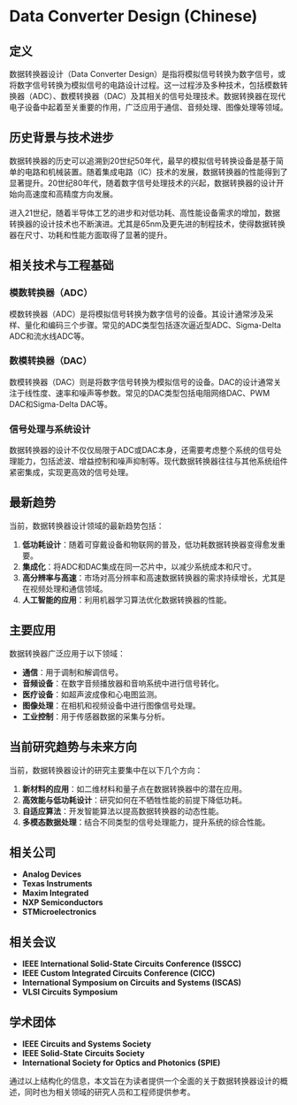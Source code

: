 # Data Converter Design (Chinese)

## 定义

数据转换器设计（Data Converter Design）是指将模拟信号转换为数字信号，或将数字信号转换为模拟信号的电路设计过程。这一过程涉及多种技术，包括模数转换器（ADC）、数模转换器（DAC）及其相关的信号处理技术。数据转换器在现代电子设备中起着至关重要的作用，广泛应用于通信、音频处理、图像处理等领域。

## 历史背景与技术进步

数据转换器的历史可以追溯到20世纪50年代，最早的模拟信号转换设备是基于简单的电路和机械装置。随着集成电路（IC）技术的发展，数据转换器的性能得到了显著提升。20世纪80年代，随着数字信号处理技术的兴起，数据转换器的设计开始向高速度和高精度方向发展。

进入21世纪，随着半导体工艺的进步和对低功耗、高性能设备需求的增加，数据转换器的设计技术也不断演进。尤其是65nm及更先进的制程技术，使得数据转换器在尺寸、功耗和性能方面取得了显著的提升。

## 相关技术与工程基础

### 模数转换器（ADC）

模数转换器（ADC）是将模拟信号转换为数字信号的设备。其设计通常涉及采样、量化和编码三个步骤。常见的ADC类型包括逐次逼近型ADC、Sigma-Delta ADC和流水线ADC等。

### 数模转换器（DAC）

数模转换器（DAC）则是将数字信号转换为模拟信号的设备。DAC的设计通常关注于线性度、速率和噪声等参数。常见的DAC类型包括电阻网络DAC、PWM DAC和Sigma-Delta DAC等。

### 信号处理与系统设计

数据转换器的设计不仅仅局限于ADC或DAC本身，还需要考虑整个系统的信号处理能力，包括滤波、增益控制和噪声抑制等。现代数据转换器往往与其他系统组件紧密集成，实现更高效的信号处理。

## 最新趋势

当前，数据转换器设计领域的最新趋势包括：

1. **低功耗设计**：随着可穿戴设备和物联网的普及，低功耗数据转换器变得愈发重要。
2. **集成化**：将ADC和DAC集成在同一芯片中，以减少系统成本和尺寸。
3. **高分辨率与高速**：市场对高分辨率和高速数据转换器的需求持续增长，尤其是在视频处理和通信领域。
4. **人工智能的应用**：利用机器学习算法优化数据转换器的性能。

## 主要应用

数据转换器广泛应用于以下领域：

- **通信**：用于调制和解调信号。
- **音频设备**：在数字音频播放器和音响系统中进行信号转化。
- **医疗设备**：如超声波成像和心电图监测。
- **图像处理**：在相机和视频设备中进行图像信号处理。
- **工业控制**：用于传感器数据的采集与分析。

## 当前研究趋势与未来方向

当前，数据转换器设计的研究主要集中在以下几个方向：

1. **新材料的应用**：如二维材料和量子点在数据转换器中的潜在应用。
2. **高效能与低功耗设计**：研究如何在不牺牲性能的前提下降低功耗。
3. **自适应算法**：开发智能算法以提高数据转换器的动态性能。
4. **多模态数据处理**：结合不同类型的信号处理能力，提升系统的综合性能。

## 相关公司

- **Analog Devices**
- **Texas Instruments**
- **Maxim Integrated**
- **NXP Semiconductors**
- **STMicroelectronics**

## 相关会议

- **IEEE International Solid-State Circuits Conference (ISSCC)**
- **IEEE Custom Integrated Circuits Conference (CICC)**
- **International Symposium on Circuits and Systems (ISCAS)**
- **VLSI Circuits Symposium**

## 学术团体

- **IEEE Circuits and Systems Society**
- **IEEE Solid-State Circuits Society**
- **International Society for Optics and Photonics (SPIE)**

通过以上结构化的信息，本文旨在为读者提供一个全面的关于数据转换器设计的概述，同时也为相关领域的研究人员和工程师提供参考。